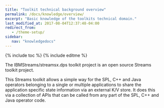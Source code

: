 ```yaml
---
title: "Toolkit technical background overview"
permalink: /docs/knowledge/overview/
excerpt: "Basic knowledge of the toolkits technical domain."
last_modified_at: 2017-08-04T12:37:48-04:00
redirect_from:
   - /theme-setup/
sidebar:
   nav: "knowledgedocs"
---
```

{% include toc %}
{% include editme %}


The IBMStreams/streamsx.dps toolkit project is an open source Streams toolkit project.

This Streams toolkit allows a simple way for the SPL, C++ and Java operators belonging to a single or multiple applications to share the application specific state information via an external K/V store. It does this via a collection of APIs that can be called from any part of the SPL, C++ and Java operator code.


